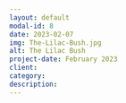 ```yaml
---
layout: default
modal-id: 8
date: 2023-02-07
img: The-Lilac-Bush.jpg
alt: The Lilac Bush
project-date: February 2023
client: 
category: 
description: 
---
```

